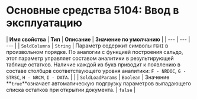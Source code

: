 # Основные средства 5104: Ввод в эксплуатацию

| **Имя свойства** | **Тип** | **Описание** | **Значение по умолчанию**  |
| --- | --- | --- |
| `SoldColumns` | `String` | Параметр содержит символы `FGHI` в произвольном порядке.  По аналогии с функцией построения сальдо, этот параметр управляет составом аналитики в результирующей таблице остатков.  Наличие каждой из букв приводит к появлению в составе столбцов соответствующего  уровня аналитики: `F - NRDOC`, `G - STRSC`, `H - NRCM`, `I - DATA`.  |  |
| `SoldLoadParams` | `Boolean` | Значение **`true`**означает автоматическую подгрузку параметров  выпадающего списка остатков при открытии документа. | `false` |

